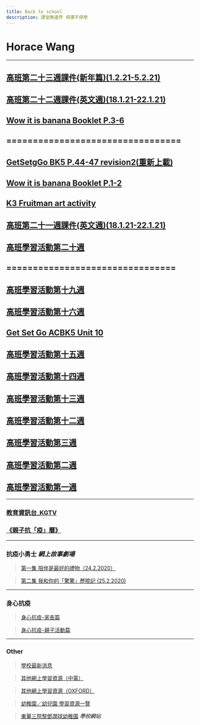 ```yaml
---
title: Back to school
description: 課堂無邊界 停課不停學
---
```


# Horace Wang

* * *

## [高班第二十三週課件(新年篇)(1.2.21-5.2.21)](https://drive.google.com/drive/folders/1bBRH_0i_aIN318Mc1ZrQY6GcyDUFR6qz?usp=sharing)

## [高班第二十二週課件(英文週)(18.1.21-22.1.21)](https://drive.google.com/drive/folders/1lnCL5G1YFjQZTI_wLjHSoq6NkXNMvoPq?usp=sharing)
## [Wow it is banana Booklet P.3-6](https://www.youtube.com/watch?v=WdJ_rSKHqdI&feature=youtu.be)

## =================================

## [GetSetgGo BK5 P.44-47 revision2(重新上載)](https://youtu.be/m5gigHhsBpE)
## [Wow it is banana Booklet P.1-2](https://youtu.be/Eh4gjSgBxVo)
## [K3 Fruitman art activity](https://youtu.be/-ysYYuHcDcA)
## [高班第二十一週課件(英文週)(18.1.21-22.1.21)](https://drive.google.com/drive/folders/18BnQ4YFGfwk0NtgsgqFN766cEHuIP9K7?usp=sharing)
## [高班學習活動第二十週](https://drive.google.com/drive/folders/1tUbWvfLU-s8O1D_EJSx9NIQMq_8jtwrC?usp=sharing)

## ================================

## [高班學習活動第十九週](https://drive.google.com/drive/folders/1fq5uYO4Fuq68s0Aa4WbFqN29fch1l8Qt?usp=sharing)
## [高班學習活動第十六週](https://drive.google.com/drive/folders/1vk6BcRV3oakxUMhzunvK8kVijWqpG-3j?usp=sharing)
## [Get Set Go ACBK5 Unit 10](https://youtu.be/93fJ-k1xD-k)


## [高班學習活動第十五週](https://drive.google.com/drive/folders/1AWwGDdKrinmE3BL4_XmmpwHexXpFctW9?usp=sharing)
## [高班學習活動第十四週](https://drive.google.com/drive/folders/1JxdCSM8kxMMWO-TFA7zLz_ezJTH80YXZ?usp=sharing)
## [高班學習活動第十三週](https://drive.google.com/drive/folders/1vwNW-Km44TaYwrDnLi5wJ4lJUfvAqKck?usp=sharing)
## [高班學習活動第十二週](https://drive.google.com/drive/folders/1dWHDMD-e-L4yuq2KYNuh4FhJdrYrU8JU?usp=sharing)

## [高班學習活動第三週](https://drive.google.com/drive/folders/1Bb4p1vqFIbIUJzJcxO6Wja7VoHOIJsLc?usp=sharing)
## [高班學習活動第二週](https://drive.google.com/drive/u/3/folders/1KHV4mY8V_JhpgRErOcgYMACQhy4ftKuF)
## [高班學習活動第一週](https://drive.google.com/drive/folders/15-GHGBX9B4Ac0iN-NrlD-j_1SfIGML9R?usp=sharing)

* * *

### [教育資訊台_KGTV](https://kgtv.ephhk.com/)
### [《親子抗「疫」曆》](/horace_calendar_pic.html)


* * *

### 抗疫小勇士  ***網上故事劇場***
> [第一集 陪伴是最好的禮物（24.2.2020）](https://www.youtube.com/watch?v=e6G7hYcA3RM&list=PL58N6oEQRdvydo46dgG3gbF0h6Pp_sytG)

> [第二集 我和你的「驚驚」歷險記 (25.2.2020)](https://www.youtube.com/watch?v=cBHfOyxPeEg&list=PL58N6oEQRdvydo46dgG3gbF0h6Pp_sytG&index=2)

* * *

### 身心抗疫
> [身心抗疫-家長篇](http://mykiddie.ephhk.com/upload/0195/notice_attachment/245920957511870208/4ad935e733653e308891eae30c8a9138.pdf)

> [身心抗疫-親子活動篇](http://mykiddie.ephhk.com/upload/0195/notice_attachment/245921653508020053/ac7b6415491d0340a539e42a12378caa.pdf)

* * *

### Other
> [學校最新消息](http://www.twghltykkg.edu.hk/index.php/Section/notice/1761)

> [其他網上學習資源（中電）](http://www.twghltykkg.edu.hk/index.php/section/notice/1761_4950)

> [其他網上學習資源（OXFORD）](http://www.twghltykkg.edu.hk/index.php/section/notice/1761_4888)

> [幼稚園／幼兒園 學習資源一覽](https://www.oupchina.com.hk/zh/self-learning-for-parents#kg)

> [東華三院黎鄧潤球幼稚園](http://www.twghltykkg.edu.hk/)  ***學校網站***
